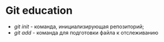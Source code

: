 # Git education

* *git init* - команда, инициализирующая репозиторий;
* *git add* - команда для подготовки файла к отслеживанию
